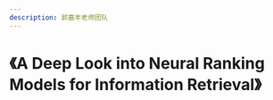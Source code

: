 ```yaml
---
description: 郭嘉丰老师团队
---
```


# 《A Deep Look into Neural Ranking Models for Information Retrieval》

